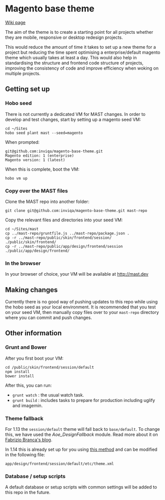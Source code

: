 # Magento base theme

[Wiki page](https://ibuildings.jira.com/wiki/display/SESSIONMX/MAST-++Magento+Session+Theme)

The aim of the theme is to create a starting point for all projects whether they are mobile, responsive or desktop redesign projects.

This would reduce the amount of time it takes to set up a new theme for a project but reducing the time spent optimising a enterprise/default magento theme which usually takes at least a day. This would also help in standardising the structure and frontend code structure of projects, improving the consistency of code and improve efficiency when woking on multiple projects.

## Getting set up

### Hobo seed

There is not currently a dedicated VM for MAST changes. In order to develop and test changes, start by setting up a magento seed VM:

    cd ~/Sites
    hobo seed plant mast --seed=magento

When prompted:

    git@github.com:inviqa/magento-base-theme.git
    Magento edition: 1 (enterprise)
    Magento version: 1 (latest)

When this is complete, boot the VM:

    hobo vm up

### Copy over the MAST files

Clone the MAST repo into another folder:

    git clone git@github.com:inviqa/magento-base-theme.git mast-repo

Copy the relevant files and directories into your seed VM:

    cd ~/Sites/mast
    cp ../mast-repo/gruntfile.js ../mast-repo/package.json .
    cp -r ../mast-repo/public/skin/frontend/session/ ./public/skin/frontend/
    cp -r ../mast-repo/public/app/design/frontend/session ./public/app/design/frontend/

### In the browser

In your browser of choice, your VM will be available at http://mast.dev

## Making changes

Currently there is no good way of pushing updates to this repo while using the hobo seed as your local environment. It is recommended that you test on your seed VM, then manually copy files over to your `mast-repo` directory where you can commit and push changes.

## Other information

### Grunt and Bower

After you first boot your VM:

    cd /public/skin/frontend/session/default
    npm install
    bower install

After this, you can run:

* `grunt watch` : the usual watch task.
* `grunt build` : includes tasks to prepare for production including uglify and imagemin.

### Theme fallback

For 1.13 the `session/default` theme will fall back to `base/default`. To change this, we have used the *Aoe_DesignFallback* module. Read more about it on [Fabrizio Branca's blog](http://fbrnc.net/blog/2012/03/custom-design-fallbacks-in-magento).

In 1.14 this is already set up for you using [this method](http://alanstorm.com/magento_parent_child_themes) and can be modified in the following file:

    app/design/frontend/session/default/etc/theme.xml

### Database / setup scripts

A default database or setup scripts with common settings will be added to this repo in the future.
